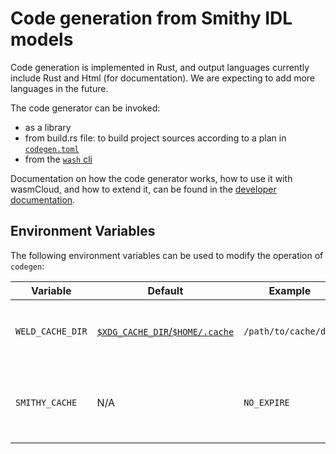 # Code generation from Smithy IDL models

Code generation is implemented in Rust, and output languages currently include Rust and Html (for documentation). We are expecting to add more languages in the future.

The code generator can be invoked:
- as a library
- from build.rs file: to build project sources according to a plan in [`codegen.toml`](https://wassmcloud.dev/interfaces/codegen-toml/)
- from the [`wash` cli](https://github.com/wasmcloud/wash)

Documentation on how the code generator works, how to use it with wasmCloud, and how to extend it, can be found in the [developer documentation](https://wasmcloud.dev/interfaces/).

## Environment Variables

The following environment variables can be used to modify the operation of `codegen`:

| Variable         | Default                                              | Example              | Description                                            |
|------------------|------------------------------------------------------|----------------------|--------------------------------------------------------|
| `WELD_CACHE_DIR` | [`$XDG_CACHE_DIR`/`$HOME/.cache`][directories-crate] | `/path/to/cache/dir` | Override cache directory used by `weld`                |
| `SMITHY_CACHE`   | N/A                                                  | `NO_EXPIRE`          | Alter behavior (force enable) of the smithy file cache |

[directories-crate]: https://crates.io/crates/directories
